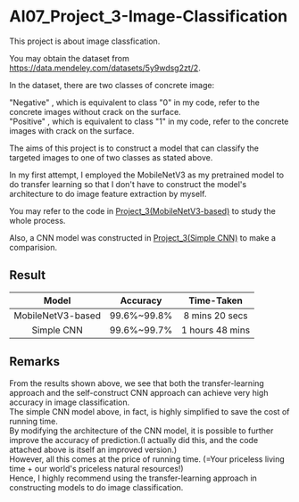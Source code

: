# AI07_Project_3-Image-Classification

This project is about image classfication. 

You may obtain the dataset from https://data.mendeley.com/datasets/5y9wdsg2zt/2.

In the dataset, there are two classes of concrete image:<br>

"Negative" , which is equivalent to class "0" in my code, refer to the concrete images without crack on the surface.<br>
"Positive" , which is equivalent to class "1" in my code, refer to the concrete images with crack on the surface.<br>

The aims of this project is to construct a model that can classify the targeted images to one of two classes as stated above.<br>

In my first attempt, I employed the MobileNetV3 as my pretrained model to do transfer learning so that I don't have to construct the model's architecture to do image feature extraction by myself.<br>

You may refer to the code in [Project_3(MobileNetV3-based)](Project_3(MobileNetV3-based).ipynb) to study the whole process.<br>

Also, a CNN model was constructed in [Project_3(Simple CNN)](Project_3(Simple-CNN).ipynb) to make a comparision.<br>

## Result
|        Model        |    Accuracy    |   Time-Taken   |
|        :---:        |     :---:      |     :---:      | 
| MobileNetV3-based   |  99.6%~99.8%   | 8 mins 20 secs |
| Simple CNN          |  99.6%~99.7%   | 1 hours 48 mins|

## Remarks
From the results shown above, we see that both the transfer-learning approach and the self-construct CNN approach can achieve very high accuracy in image classification.<br>
The simple CNN model above, in fact, is highly simplified to save the cost of running time.<br>
By modifying the architecture of the CNN model, it is possible to further improve the accuracy of prediction.(I actually did this, and the code attached above is itself an improved version.)<br>
However, all this comes at the price of running time. (=Your priceless living time + our world's priceless natural resources!) <br>
Hence, I highly recommend using the transfer-learning approach in constructing models to do image classification.<br>
